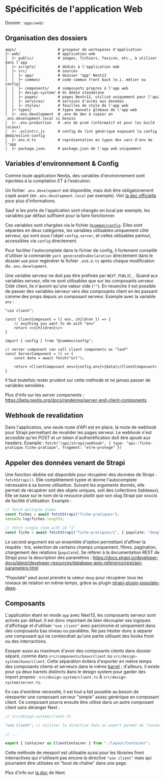 # Spécificités de l'application Web

Dossier : `apps/web/`

## Organisation des dossiers
```
apps/                   # groupeur de workspaces d'application
├─ web/                 # application web
│  ├─ public/           # images, fichiers, favicon, etc., à utiliser dans l'app
│  ├─ scripts/          # dédiés à l'application web
│  ├─ src/              # sources
│  │  ├─ app/           # dossier "app" Next13
│  │  ├─ common/        # code commun front back (e.i. métier ou config)
│  │  ├─ components/    # composants propres à l'app web
│  │  ├─ design-system/ # ds dédié standalone
│  │  ├─ pages/         # pages Next<12, utilisé uniquement pour l'api
│  │  ├─ services/      # services d'accès aux données
│  │  ├─ styles/        # feuilles de style de l'app web
│  ├─ types/            # types manuels globaux de l'app web
│  ├─ .env.development  # .env de dev à copier en .env.development.local si besoin
│  ├─ .env.production   # .env de prod (informatif et pour les build locaux)
│  ├─ .eslintrc.js      # config de lint générique exposant la config @mda/eslint-config
│  ├─ env.d.ts          # représentation en types des vars d'env de l'app
│  ├─ package.json      # package.json de l'app web uniquement
```

## Variables d'environnement & Config
Comme toute application Nextjs, des variables d'environnement sont injectées à la compilation ET à l'exécution.

Un fichier `.env.development` est disponible, mais doit être obligatoirement copié avant (en `.env.development.local` par exemple). Voir [la doc officielle](https://nextjs.org/docs/basic-features/environment-variables) pour plus d'informations.

Sauf si les ports de l'application sont changés en local par exemple, les variables par défaut suffisent pour la faire fonctionner.

Ces variables sont chargées via le fichier [`@common/config`](../apps/web/src/common/config/index.ts).
Elles sont séparées en deux catégories, les variables utilisables uniquement côté serveur, qui sont sous l'objet `config.server`, et celles utilisables partout, accessibles via `config` directement.

Pour faciliter l'autocomplete dans le fichier de config, il fortement conseillé d'utiliser la commande `yarn generateEnvDeclaration` directement dans le dossier `web` pour regénérer le fichier `.end.d.ts` après chaque modification du `.env.development`.

Une variable serveur ne doit pas être préfixée par `NEXT_PUBLIC_`. Quand aux variables serveur, elle ne sont utilisables que sur les composants serveur. Côté client, ils n'auront qu'une valeur vide (`""`).
En revanche il est possible de passer des variables serveur vers des composants client en les passant comme des props depuis un composant serveur.
Example avec la variable `env` :
```tsx
"use client";

const ClientComposant = ({ env, children }) => {
    // anything you want to do with "env"
    return <>{children}</>
}
```

```tsx
import { config } from "@common/config";

// server component can call client components as "leaf"
const ServerComponent = () => {
    const data = await fetch("url");

    return <ClientComposant env={config.env}>{data}</ClientComposant>
}
```

Il faut toutefois rester prudent sur cette méthode et ne jamais passer de variables sensibles.

Plus d'info sur les server components : https://beta.nextjs.org/docs/rendering/server-and-client-components

## Webhook de revalidation
Dans l'application, une seule route d'API est en place, la route de webhook pour Strapi permettant de revalider les pages serveur.
Le webhook n'est accesible qu'en POST et un token d'authentification doit être ajouté aux headers.
Example : `fetch("/api/strapi/webhook", { type: "api::fiche-pratique.fiche-pratique", fragment: "etre-protege" })`

## Appeler des données venant de Strapi
Une fonction dédiée est disponible pour récupérer des données de Strapi : `fetchStrapi()`.
Elle complètement typée et donne l'autocomplete nécessaire à sa bonne utilisation. Suivant les arguments donnés, elle permet de récupérer soit des objets uniques, soit des collections (tableaux). Elle se base sur le nom de la resource plutôt que son slug Strapi par soucis de facilité d'utilisation.
Example :
```ts
// fetch multiple items
const fiches = await fetchStrapi("fiche-pratiques");
console.log(fiches.length);

// fetch single item with id "1"
const fiche = await fetchStrapi("fiche-pratiques/1", { populate: "deep" });
```

Le second argument est un ensemble d'option permettant d'affiner la requête : tris, selection de certains champs uniquement, filtres, pagination, chargement des relations (`populate`).
Se référer à la documentation REST de Strapi pour la description des paramêtres : https://docs.strapi.io/developer-docs/latest/developer-resources/database-apis-reference/rest/api-parameters.html

"Populate" peut aussi prendre la valeur `deep` pour récupérer tous les niveaux de relation en même temps, grâce au plugin [strapi-plugin-populate-deep](https://github.com/Barelydead/strapi-plugin-populate-deep).

## Composants
L'application étant en mode `app` avec Next13, les composants serveur sont activés par défaut. Il est donc important de bien découpler ses logiques d'affichage et d'utiliser `"use client"` avec parcimonie et uniquement dans des composants bas niveau ou parallèles.
Ne pas hésiter donc à séparer une composant qui ne contiendrait qu'une partie utilisant des hooks front ou des interractions.

Essayer aussi au maximum d'avoir des composants clients dans dossier séparé, comme dans `src/components/base/client` ou `src/design-system/base/client`. Cette séparation évitera d'exporter en même temps des composants clients et serveurs dans le même [barrel](https://basarat.gitbook.io/typescript/main-1/barrel) ; d'ailleurs, il existe pour ça deux barrels distincts dans le design system pour garder des import propres : `src/design-system/client.ts` & `src/design-system/server.ts`.

En cas d'extrême nécessité, il est tout a fait possible au besoin de réexporter une composant serveur "simple" assez générique en composant client. Ce composant pourra ensuite être utilisé dans un autre composant client sans déranger Next :
```ts
// src/design-system/client.ts

"use client"; // utiliser la directive dans un export permet de "convertir" les composants serveur en composants client

// ...

export { Container as ClientContainer } from "./layout/Container";
```

Cette méthode de réexport est utilisable aussi pour les libraries front interractives qui n'utilisent pas encore la directive `"use client"` mais qui pourraient être utilisées en "bout de chaîne" dans une page.

Plus d'info sur [la doc](https://beta.nextjs.org/docs/rendering/server-and-client-components) de Next.
